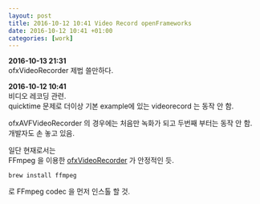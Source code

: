 ```yaml
---
layout: post
title: 2016-10-12 10:41 Video Record openFrameworks
date: 2016-10-12 10:41 +01:00
categories: [work]
---
```

**2016-10-13 21:31**    
ofxVideoRecorder 제법 쓸만하다.

**2016-10-12 10:41**        
비디오 레코딩 관련.         
quicktime 문제로 더이상 기본 example에 있는 videorecord 는 동작 안 함.         

ofxAVFVideoRecorder 의 경우에는 처음만 녹화가 되고 두번째 부터는 동작 안 함.    
개발자도 손 놓고 있음.           

일단 현재로서는        
FFmpeg 을 이용한 [ofxVideoRecorder](https://github.com/timscaffidi/ofxVideoRecorder) 가 안정적인 듯.       
    
    brew install ffmpeg
    
로 FFmpeg codec 을 먼저 인스톨 할 것.            
